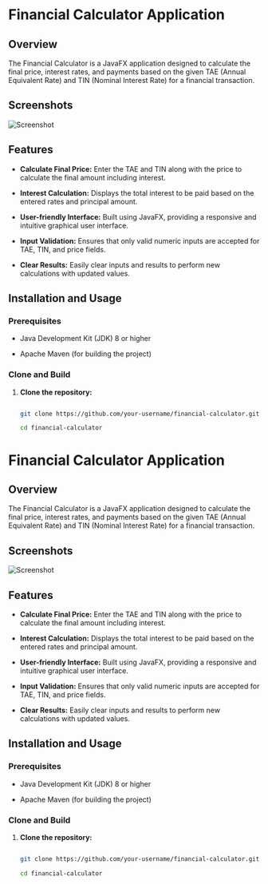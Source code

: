 # Financial Calculator Application


## Overview


The Financial Calculator is a JavaFX application designed to calculate the final price, interest rates, and payments based on the given TAE (Annual Equivalent Rate) and TIN (Nominal Interest Rate) for a financial transaction.


## Screenshots


![Screenshot](./screenshots/screenshot.png)


## Features


- **Calculate Final Price:** Enter the TAE and TIN along with the price to calculate the final amount including interest.

  

- **Interest Calculation:** Displays the total interest to be paid based on the entered rates and principal amount.

  

- **User-friendly Interface:** Built using JavaFX, providing a responsive and intuitive graphical user interface.

  

- **Input Validation:** Ensures that only valid numeric inputs are accepted for TAE, TIN, and price fields.

  

- **Clear Results:** Easily clear inputs and results to perform new calculations with updated values.


## Installation and Usage


### Prerequisites


- Java Development Kit (JDK) 8 or higher

- Apache Maven (for building the project)


### Clone and Build


1. **Clone the repository:**


   ```bash

   git clone https://github.com/your-username/financial-calculator.git

   cd financial-calculator

# Financial Calculator Application


## Overview


The Financial Calculator is a JavaFX application designed to calculate the final price, interest rates, and payments based on the given TAE (Annual Equivalent Rate) and TIN (Nominal Interest Rate) for a financial transaction.


## Screenshots


![Screenshot](./screenshots/screenshot.png)


## Features


- **Calculate Final Price:** Enter the TAE and TIN along with the price to calculate the final amount including interest.

  

- **Interest Calculation:** Displays the total interest to be paid based on the entered rates and principal amount.

  

- **User-friendly Interface:** Built using JavaFX, providing a responsive and intuitive graphical user interface.

  

- **Input Validation:** Ensures that only valid numeric inputs are accepted for TAE, TIN, and price fields.

  

- **Clear Results:** Easily clear inputs and results to perform new calculations with updated values.


## Installation and Usage


### Prerequisites


- Java Development Kit (JDK) 8 or higher

- Apache Maven (for building the project)


### Clone and Build


1. **Clone the repository:**


   ```bash

   git clone https://github.com/your-username/financial-calculator.git

   cd financial-calculator

